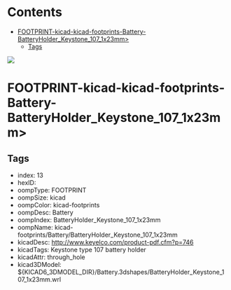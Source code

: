 



Contents
========

* [FOOTPRINT-kicad-kicad-footprints-Battery-BatteryHolder_Keystone_107_1x23mm>](#footprint-kicad-kicad-footprints-battery-batteryholder_keystone_107_1x23mm)
	* [Tags](#tags)
  
![][im]
# FOOTPRINT-kicad-kicad-footprints-Battery-BatteryHolder_Keystone_107_1x23mm>

## Tags

- index: 13
- hexID: 
- oompType: FOOTPRINT
- oompSize: kicad
- oompColor: kicad-footprints
- oompDesc: Battery
- oompIndex: BatteryHolder_Keystone_107_1x23mm
- oompName: kicad-footprints/Battery/BatteryHolder_Keystone_107_1x23mm
- kicadDesc: http://www.keyelco.com/product-pdf.cfm?p=746
- kicadTags: Keystone type 107 battery holder
- kicadAttr: through_hole
- kicad3DModel: ${KICAD6_3DMODEL_DIR}/Battery.3dshapes/BatteryHolder_Keystone_107_1x23mm.wrl



[im]: image.png
